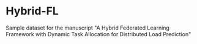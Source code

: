 # Hybrid-FL
Sample dataset for the manuscript "A Hybrid Federated Learning Framework with Dynamic Task Allocation for Distributed Load Prediction"
